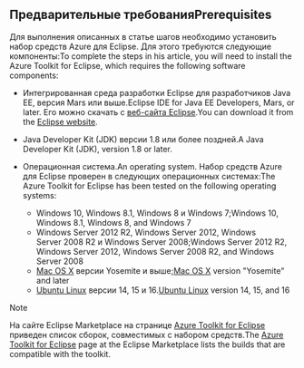 ## <a name="prerequisites"></a><span data-ttu-id="7aa8a-101">Предварительные требования</span><span class="sxs-lookup"><span data-stu-id="7aa8a-101">Prerequisites</span></span>
<span data-ttu-id="7aa8a-102">Для выполнения описанных в статье шагов необходимо установить набор средств Azure для Eclipse. Для этого требуются следующие компоненты:</span><span class="sxs-lookup"><span data-stu-id="7aa8a-102">To complete the steps in his article, you will need to install the Azure Toolkit for Eclipse, which requires the following software components:</span></span>

* <span data-ttu-id="7aa8a-103">Интегрированная среда разработки Eclipse для разработчиков Java EE, версия Mars или выше.</span><span class="sxs-lookup"><span data-stu-id="7aa8a-103">Eclipse IDE for Java EE Developers, Mars, or later.</span></span> <span data-ttu-id="7aa8a-104">Его можно скачать с [веб-сайта Eclipse](http://www.eclipse.org/downloads/).</span><span class="sxs-lookup"><span data-stu-id="7aa8a-104">You can download it from the [Eclipse website](http://www.eclipse.org/downloads/).</span></span>
* <span data-ttu-id="7aa8a-105">Java Developer Kit (JDK) версии 1.8 или более поздней.</span><span class="sxs-lookup"><span data-stu-id="7aa8a-105">A Java Developer Kit (JDK), version 1.8 or later.</span></span>
* <span data-ttu-id="7aa8a-106">Операционная система.</span><span class="sxs-lookup"><span data-stu-id="7aa8a-106">An operating system.</span></span> <span data-ttu-id="7aa8a-107">Набор средств Azure для Eclipse проверен в следующих операционных системах:</span><span class="sxs-lookup"><span data-stu-id="7aa8a-107">The Azure Toolkit for Eclipse has been tested on the following operating systems:</span></span>
  
  * <span data-ttu-id="7aa8a-108">Windows 10, Windows 8.1, Windows 8 и Windows 7;</span><span class="sxs-lookup"><span data-stu-id="7aa8a-108">Windows 10, Windows 8.1, Windows 8, and Windows 7</span></span>
  * <span data-ttu-id="7aa8a-109">Windows Server 2012 R2, Windows Server 2012, Windows Server 2008 R2 и Windows Server 2008;</span><span class="sxs-lookup"><span data-stu-id="7aa8a-109">Windows Server 2012 R2, Windows Server 2012, Windows Server 2008 R2, and Windows Server 2008</span></span>
  * <span data-ttu-id="7aa8a-110">[Mac OS X](http://www.apple.com/osx) версии Yosemite и выше;</span><span class="sxs-lookup"><span data-stu-id="7aa8a-110">[Mac OS X](http://www.apple.com/osx) version "Yosemite" and later</span></span>
  * <span data-ttu-id="7aa8a-111">[Ubuntu Linux](http://www.ubuntu.com) версии 14, 15 и 16.</span><span class="sxs-lookup"><span data-stu-id="7aa8a-111">[Ubuntu Linux](http://www.ubuntu.com) version 14, 15, and 16</span></span>

> [!NOTE]
> 
> <span data-ttu-id="7aa8a-112">На сайте Eclipse Marketplace на странице [Azure Toolkit for Eclipse](http://marketplace.eclipse.org/content/azure-toolkit-eclipse) приведен список сборок, совместимых с набором средств.</span><span class="sxs-lookup"><span data-stu-id="7aa8a-112">The [Azure Toolkit for Eclipse](http://marketplace.eclipse.org/content/azure-toolkit-eclipse) page at the Eclipse Marketplace lists the builds that are compatible with the toolkit.</span></span>
> 

<!--
> [!IMPORTANT]
> 
> If you are using the Azure Toolkit for Eclipse on Windows, the toolkit requires installing the Azure SDK 2.9.6 or later in order to use the Azure emulator. You have two options for installing the Azure SDK:
> 
> * You can download and install the Azure SDK by using the [Web Platform Installer (WebPI)](http://go.microsoft.com/fwlink/?LinkID=252838).
> * If you do not have the Azure SDK installed when you create your first Azure deployment project, you will be prompted to automatically download install the requisite version of the Azure SDK.
> 
> Note that the Azure SDK is required on Windows only.
> 
-->
